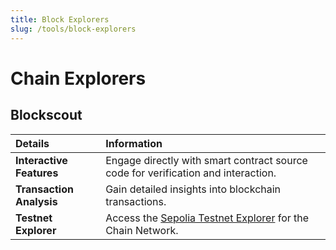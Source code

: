 ```yaml
---
title: Block Explorers
slug: /tools/block-explorers
---
```


# Chain Explorers

## Blockscout

| **Details**            | **Information**                                                                                      |
|:-----------------------|:-----------------------------------------------------------------------------------------------------|
| **Interactive Features** | Engage directly with smart contract source code for verification and interaction.                   |
| **Transaction Analysis** | Gain detailed insights into blockchain transactions.                                                |
| **Testnet Explorer**    | Access the [Sepolia Testnet Explorer](https://explorer-sepolia.zentachain.io/) for the Chain Network. |

<!-- ### Arkham

Arkham is a crypto intelligence platform that systematically analyzes blockchain transactions, showing users the people and companies behind blockchain activity, with a suite of advanced tools for analyzing their activity. -->


<!-- ## Etherscan
[Etherscan for CHAIN](https://chainscan.io/) brings its renowned functionality to CHAIN:
- Efficient search for transactions, addresses, and tokens.
- Smart contract interaction and verification tools.
- Detailed view of cross-layer transactions.
- Explore the [Chain Sepolia Testnet](https://sepolia.chainscan.io/).

## L2scan
Dive into layer 2 with [L2scan Explorer](https://chain.l2scan.co/), optimized for Chain and other layer 2 networks:
- Track transactions and account balances easily.
- Monitor network activity in real-time.

## Routescan
[Routescan](https://superscan.network/), the versatile superchain explorer, extends its capabilities to CHAIN:
- Easy tracking of transactions and addresses.
- A wide array of tokens to explore.
- Real-time price updates. -->

<!-- ## Tenderly
Elevate your development with [Tenderly Explorer](https://tenderly.co/):
- Deep dive into transaction details.
- Debug and optimize smart contracts effectively.
- Supports Chain and Chain Goerli networks for comprehensive contract analysis. -->
